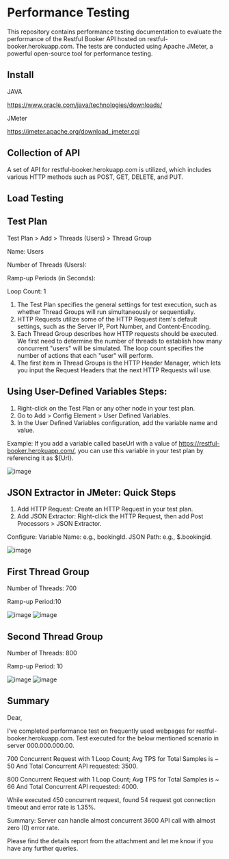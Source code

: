 # Performance Testing
This repository contains performance testing documentation to evaluate the performance of the Restful Booker API hosted on restful-booker.herokuapp.com. The tests are conducted using Apache JMeter, a powerful open-source tool for performance testing.
## Install
JAVA

https://www.oracle.com/java/technologies/downloads/

JMeter

https://jmeter.apache.org/download_jmeter.cgi

## Collection of API

A set of API for restful-booker.herokuapp.com is utilized, which includes various HTTP methods such as POST, GET, DELETE, and PUT.

## Load Testing

## Test Plan
Test Plan > Add > Threads (Users) > Thread Group

Name: Users

Number of Threads (Users): 

Ramp-up Periods (in Seconds):

Loop Count: 1


1. The Test Plan specifies the general settings for test execution, such as whether Thread Groups will run simultaneously or sequentially.
2. HTTP Requests utilize some of the HTTP Request item's default settings, such as the Server IP, Port Number, and Content-Encoding.
3. Each Thread Group describes how HTTP requests should be executed. We first need to determine the number of threads to establish how many concurrent "users" will be simulated. The loop count specifies the number of actions that each "user" will perform.
4. The first item in Thread Groups is the HTTP Header Manager, which lets you input the Request Headers that the next HTTP Requests will use.

## Using User-Defined Variables Steps:

1. Right-click on the Test Plan or any other node in your test plan.
2. Go to Add > Config Element > User Defined Variables.
3. In the User Defined Variables configuration, add the variable name and value.
    
Example:
If you add a variable called baseUrl with a value of https://restful-booker.herokuapp.com/, you can use this variable in your test plan by referencing it as ${Url}.

![image](https://github.com/user-attachments/assets/e4462ca1-d4bd-4ee0-aef0-18000acb9a40)

## JSON Extractor in JMeter: Quick Steps
1. Add HTTP Request: Create an HTTP Request in your test plan.
2.  Add JSON Extractor: Right-click the HTTP Request, then add Post Processors > JSON Extractor.
   
Configure:
Variable Name: e.g., bookingId.
JSON Path: e.g., $.bookingid.

![image](https://github.com/user-attachments/assets/2aef1cc0-5b90-4e9e-8076-0cd38f136dff)




## First Thread Group


Number of Threads: 700

Ramp-up Period:10

![image](https://github.com/user-attachments/assets/e92ee68d-5a0f-42cf-9b4f-14f10a1339e3)
![image](https://github.com/user-attachments/assets/7ac69fe0-ce95-47ae-a7fe-6a536f4e135a)




## Second Thread Group

Number of Threads: 800

Ramp-up Period: 10



![image](https://github.com/user-attachments/assets/8eb5107f-a5b2-4929-b1ad-961f09589f02)
![image](https://github.com/user-attachments/assets/16736bc9-04b1-481b-8282-df5e84a0917e)



## Summary 

Dear,

I’ve completed performance test on frequently used webpages for restful-booker.herokuapp.com.
Test executed for the below mentioned scenario in server 000.000.000.00.

700 Concurrent Request with 1 Loop Count; Avg TPS for Total Samples is ~ 50 And Total Concurrent API requested: 3500.

800 Concurrent Request with 1 Loop Count; Avg TPS for Total Samples is ~ 66 And Total Concurrent API requested: 4000.


While executed 450 concurrent request, found 54 request got connection timeout and error rate is 1.35%.

Summary: Server can handle almost concurrent 3600 API call with almost zero (0) error rate.

Please find the details report from the attachment and let me know if you have any further queries.




